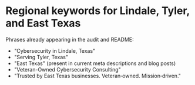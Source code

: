 # Regional keywords for Lindale, Tyler, and East Texas

Phrases already appearing in the audit and README:

- "Cybersecurity in Lindale, Texas"
- "Serving Tyler, Texas"
- "East Texas" (present in current meta descriptions and blog posts)
- "Veteran-Owned Cybersecurity Consulting"
- "Trusted by East Texas businesses. Veteran‑owned. Mission‑driven."
